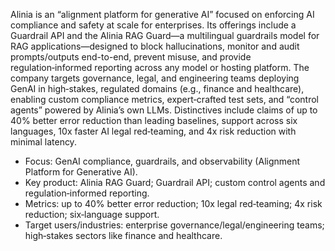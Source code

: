 Alinia is an “alignment platform for generative AI” focused on enforcing AI compliance and safety at scale for enterprises. Its offerings include a Guardrail API and the Alinia RAG Guard—a multilingual guardrails model for RAG applications—designed to block hallucinations, monitor and audit prompts/outputs end-to-end, prevent misuse, and provide regulation‑informed reporting across any model or hosting platform. The company targets governance, legal, and engineering teams deploying GenAI in high‑stakes, regulated domains (e.g., finance and healthcare), enabling custom compliance metrics, expert‑crafted test sets, and “control agents” powered by Alinia’s own LLMs. Distinctives include claims of up to 40% better error reduction than leading baselines, support across six languages, 10x faster AI legal red‑teaming, and 4x risk reduction with minimal latency.

- Focus: GenAI compliance, guardrails, and observability (Alignment Platform for Generative AI).
- Key product: Alinia RAG Guard; Guardrail API; custom control agents and regulation‑informed reporting.
- Metrics: up to 40% better error reduction; 10x legal red‑teaming; 4x risk reduction; six‑language support.
- Target users/industries: enterprise governance/legal/engineering teams; high‑stakes sectors like finance and healthcare.
